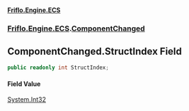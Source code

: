#### [Friflo.Engine.ECS](index.md#'index')
### [Friflo.Engine.ECS](Friflo.Engine.ECS.md#'Friflo.Engine.ECS').[ComponentChanged](ComponentChanged.md#'Friflo.Engine.ECS.ComponentChanged')

## ComponentChanged.StructIndex Field

```csharp
public readonly int StructIndex;
```

#### Field Value
[System.Int32](https://docs.microsoft.com/en-us/dotnet/api/System.Int32#'System.Int32')